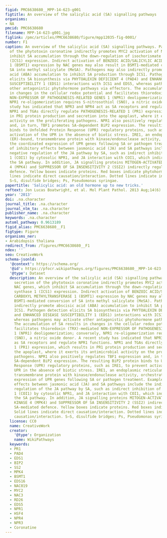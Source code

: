 ```yaml
---
figid: PMC6638680__MPP-14-623-g001
figtitle: An overview of the salicylic acid (SA) signalling pathways
organisms:
- NA
pmcid: PMC6638680
filename: MPP-14-623-g001.jpg
figlink: /pmc/articles/PMC6638680/figure/mpp12035-fig-0001/
number: F1
caption: An overview of the salicylic acid (SA) signalling pathways. Pathogen secretion
  of the phytotoxin coronatine indirectly promotes MYC2 activation of NAC genes, which
  inhibit SA accumulation through the down‐regulation of isochorismate synthase 1
  (ICS1) expression. Indirect activation of BENZOIC ACID/SALICYLIC ACID CARBOXYL METHYLTRANSFERASE
  1 (BSMT1) expression by NAC genes may also result in BSMT1‐mediated conversion of
  SA into methyl salicylate (MeSA). Pathogens may also indirectly promote abscisic
  acid (ABA) accumulation to inhibit SA production through ICS1. Pathogen detection
  elicits SA biosynthesis via PHYTOALEXIN DEFICIENT 4 (PAD4) and ENHANCED DISEASE
  SUSCEPTIBILITY 1 (EDS1) interactions with ICS1 and EDS5, whereas pathogens may activate
  other antagonistic phytohormone pathways via effectors. The accumulation of SA results
  in changes in the cellular redox potential and facilitates thioredoxin (TRX)‐mediated
  NON‐EXPRESSOR OF PATHOGENESIS‐RELATED GENES 1 (NPR1) deoligomerization; conversely,
  NPR1 re‐oligomerization requires S‐nitrosothiol (SNO), a nitric oxide donor. A recent
  study has indicated that NPR3 and NPR4 act as SA receptors and regulate NPR1 functions.
  NPR1 and TGAs directly regulate PATHOGENESIS‐RELATED 1 (PR1) expression, which results
  in PR1 protein production and secretion into the apoplast, where it exerts its antimicrobial
  activity on the proliferating pathogens. NPR1 also positively regulates TBF1 expression
  and, in turn, TBF1 promotes SA‐dependent BiP2 expression. The resulting BiP2 protein
  binds to Unfolded Protein Response (UPR) regulatory proteins, such as IRE1, to prevent
  activation of the UPR in the absence of biotic stress. IRE1, an endoplasmic reticulum
  (ER)‐bound, transmembrane protein with kinase/endonuclease activity, orchestrates
  the coordinated expression of UPR genes following SA or pathogen treatment. Examples
  of inhibitory effects between jasmonic acid (JA) and SA pathways include the indirect
  negative regulation of the JA pathway by SA, such as indirect inhibition of CORONATINE‐INSENSITIVE
  1 (COI1) by cytosolic NPR1, and JA interaction with COI1, which indirectly inhibits
  the SA pathway. In addition, JA signalling proteins MITOGEN‐ACTIVATED PROTEIN KINASE
  4 (MPK4) and SUPPRESSOR OF SA INSENSITIVITY 2 (SSI2) indirectly regulate SA‐mediated
  defence. Yellow boxes indicate proteins. Red boxes indicate phytohormones. Solid
  lines indicate direct causation/interaction. Dotted lines indicate indirect causation/interaction.
  S–S, disulfide bridges; Ps, Pseudomonas syringae.
papertitle: 'Salicylic acid: an old hormone up to new tricks.'
reftext: Jon Lucas Boatwright, et al. Mol Plant Pathol. 2013 Aug;14(6):623-634.
year: '2013'
doi: .na.character
journal_title: .na.character
journal_nlm_ta: .na.character
publisher_name: .na.character
keywords: .na.character
automl_pathway: 0.9613189
figid_alias: PMC6638680__F1
figtype: Figure
organisms_ner:
- Arabidopsis thaliana
redirect_from: /figures/PMC6638680__F1
ndex: ''
seo: CreativeWork
schema-jsonld:
  '@context': https://schema.org/
  '@id': https://pfocr.wikipathways.org/figures/PMC6638680__MPP-14-623-g001.html
  '@type': Dataset
  description: An overview of the salicylic acid (SA) signalling pathways. Pathogen
    secretion of the phytotoxin coronatine indirectly promotes MYC2 activation of
    NAC genes, which inhibit SA accumulation through the down‐regulation of isochorismate
    synthase 1 (ICS1) expression. Indirect activation of BENZOIC ACID/SALICYLIC ACID
    CARBOXYL METHYLTRANSFERASE 1 (BSMT1) expression by NAC genes may also result in
    BSMT1‐mediated conversion of SA into methyl salicylate (MeSA). Pathogens may also
    indirectly promote abscisic acid (ABA) accumulation to inhibit SA production through
    ICS1. Pathogen detection elicits SA biosynthesis via PHYTOALEXIN DEFICIENT 4 (PAD4)
    and ENHANCED DISEASE SUSCEPTIBILITY 1 (EDS1) interactions with ICS1 and EDS5,
    whereas pathogens may activate other antagonistic phytohormone pathways via effectors.
    The accumulation of SA results in changes in the cellular redox potential and
    facilitates thioredoxin (TRX)‐mediated NON‐EXPRESSOR OF PATHOGENESIS‐RELATED GENES
    1 (NPR1) deoligomerization; conversely, NPR1 re‐oligomerization requires S‐nitrosothiol
    (SNO), a nitric oxide donor. A recent study has indicated that NPR3 and NPR4 act
    as SA receptors and regulate NPR1 functions. NPR1 and TGAs directly regulate PATHOGENESIS‐RELATED
    1 (PR1) expression, which results in PR1 protein production and secretion into
    the apoplast, where it exerts its antimicrobial activity on the proliferating
    pathogens. NPR1 also positively regulates TBF1 expression and, in turn, TBF1 promotes
    SA‐dependent BiP2 expression. The resulting BiP2 protein binds to Unfolded Protein
    Response (UPR) regulatory proteins, such as IRE1, to prevent activation of the
    UPR in the absence of biotic stress. IRE1, an endoplasmic reticulum (ER)‐bound,
    transmembrane protein with kinase/endonuclease activity, orchestrates the coordinated
    expression of UPR genes following SA or pathogen treatment. Examples of inhibitory
    effects between jasmonic acid (JA) and SA pathways include the indirect negative
    regulation of the JA pathway by SA, such as indirect inhibition of CORONATINE‐INSENSITIVE
    1 (COI1) by cytosolic NPR1, and JA interaction with COI1, which indirectly inhibits
    the SA pathway. In addition, JA signalling proteins MITOGEN‐ACTIVATED PROTEIN
    KINASE 4 (MPK4) and SUPPRESSOR OF SA INSENSITIVITY 2 (SSI2) indirectly regulate
    SA‐mediated defence. Yellow boxes indicate proteins. Red boxes indicate phytohormones.
    Solid lines indicate direct causation/interaction. Dotted lines indicate indirect
    causation/interaction. S–S, disulfide bridges; Ps, Pseudomonas syringae.
  license: CC0
  name: CreativeWork
  creator:
    '@type': Organization
    name: WikiPathways
  keywords:
  - PR1
  - PAD4
  - EDS1
  - BIP2
  - SS2
  - MPK4
  - BSMT1
  - EDS16
  - NAC019
  - MYC2
  - NAC3
  - RD26
  - EDS5
  - NPR1
  - HSF4
  - NPR4
  - NPR3
  - Coronatine
---
```

